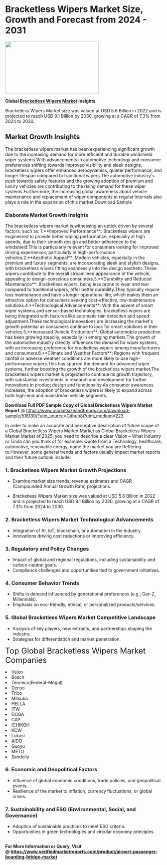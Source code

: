 <H1>Bracketless Wipers Market Size, Growth and Forecast from 2024 - 2031</H1><img class="aligncenter size-medium wp-image-584254" src="https://thirdeyenews.in/wp-content/uploads/2024/09/Global-Market-Research-300x168.jpeg" alt="" width="300" height="168" /><p><strong>Global&nbsp;<a href="https://www.marketsizeandtrends.com/download-sample/518130/?utm_source=Github8j?utm_medium=223">Bracketless Wipers Market</a> Insights</strong></p><p>Bracketless Wipers Market size was valued at USD 5.8 Billion in 2022 and is projected to reach USD 9.1 Billion by 2030, growing at a CAGR of 7.3% from 2024 to 2030.</p><p><h2>Market Growth Insights</h2> The bracketless wipers market has been experiencing significant growth due to the increasing demand for more efficient and durable windshield wiper systems.With advancements in automotive technology and consumer preferences shifting towards improved visibility and sleek designs, bracketless wipers offer enhanced aerodynamics, quieter performance, and longer lifespan compared to traditional wipers.The automotive industry's push towards safety features and the growing adoption of premium and luxury vehicles are contributing to the rising demand for these wiper systems.Furthermore, the increasing global awareness about vehicle maintenance and replacement of wiper components at regular intervals also plays a role in the expansion of this market.Download Sample <h3>Elaborate Market Growth Insights</h3> The bracketless wipers market is witnessing an uptick driven by several factors, such as: 1.**Improved Performance**: Bracketless wipers are engineered to provide better wiping performance, especially at high speeds, due to their smooth design and better adherence to the windshield.This is particularly relevant for consumers looking for improved driving experiences, particularly in high-performance vehicles.2.**Aesthetic Appeal**: Modern vehicles, especially in the premium and luxury segments, are incorporating sleek and stylish designs, with bracketless wipers fitting seamlessly into the design aesthetic.These wipers contribute to the overall streamlined appearance of the vehicle, appealing to design-conscious consumers.3.**Durability and Reduced Maintenance**: Bracketless wipers, being less prone to wear and tear compared to traditional wipers, offer better durability.They typically require less maintenance and have a longer operational life, which makes them an attractive option for consumers seeking cost-effective, low-maintenance solutions.4.**Technological Advancements**: With the advent of smart wiper systems and sensor-based technologies, bracketless wipers are being integrated with features like automatic rain detection and speed adjustment.These technological innovations are increasing the market's growth potential as consumers continue to look for smart solutions in their vehicles.5.**Increased Vehicle Production**: Global automobile production has been growing steadily, especially in emerging markets.The growth of the automotive industry directly influences the demand for wiper systems, with an increasing preference for bracketless wipers among manufacturers and consumers.6.**Climate and Weather Factors**: Regions with frequent rainfall or adverse weather conditions are more likely to use high-performance wipers.This has spurred the demand for advanced wiper systems, further boosting the growth of the bracketless wipers market.The bracketless wipers market is projected to continue its growth trajectory, with substantial investments in research and development for further innovations in product design and functionality.As consumer awareness increases, the adoption of bracketless wipers is likely to expand across both high-end and mainstream vehicle segments.</p><p><span class=""><strong>Download Full PDF Sample Copy of Global Bracketless Wipers Market Report</strong> @ <a href="https://www.marketsizeandtrends.com/download-sample/518130/?utm_source=Github8j?utm_medium=223" target="_blank">https://www.marketsizeandtrends.com/download-sample/518130/?utm_source=Github8j?utm_medium=223</a></span></p><p>In order to make an accurate and perceptive description of future scope of a Global&nbsp;Bracketless Wipers Market Market as Global&nbsp;Bracketless Wipers Market Market of 2025, you need to describe a clear Vision &ndash; What Industry or Linda can you think of for example: Quote from a Technology, healthcare, automotive, renewable energy, name the market you are Reffering to.However, some general trends and factors usually impact market reports and their future outlook include:</p><h3>1.&nbsp;<strong>Bracketless Wipers Market Growth Projections</strong></h3><ul><li>Examine market size trends, revenue estimates and CAGR (Compounded Annual Growth Rate) projections.</li><li><p>Bracketless Wipers Market size was valued at USD 5.8 Billion in 2022 and is projected to reach USD 9.1 Billion by 2030, growing at a CAGR of 7.3% from 2024 to 2030.</p></li></ul><h3>2.&nbsp;<strong>Bracketless Wipers Market Technological Advancements</strong></h3><ul><li>Integration of AI, IoT, blockchain, or automation in the industry.</li><li>Innovations driving cost reductions or improving efficiency.</li></ul><h3>3.&nbsp;<strong>Regulatory and Policy Changes</strong></h3><ul><li>Impact of global and regional regulations, including sustainability and carbon-neutral goals.</li><li>Compliance challenges and opportunities tied to government initiatives.</li></ul><h3>4.&nbsp;<strong>Consumer Behavior Trends</strong></h3><ul><li>Shifts in demand influenced by generational preferences (e.g., Gen Z, Millennials).</li><li>Emphasis on eco-friendly, ethical, or personalized products/services.</li></ul><h3>5.&nbsp;<strong>Global Bracketless Wipers Market Competitive Landscape</strong></h3><ul><li>Analysis of key players, new entrants, and partnerships shaping the industry.</li><li>Strategies for differentiation and market penetration.</li></ul><p data-pm-slice="1 1 []"><span style="color: inherit; font-family: inherit; font-size: 25px;">Top Global Bracketless Wipers Market Companies</span></p><div class="" data-test-id=""><p><li>Valeo</li><li> Bosch</li><li> Tenneco(Federal-Mogul)</li><li> Denso</li><li> Trico</li><li> Mitsuba</li><li> HELLA</li><li> ITW</li><li> DOGA</li><li> CAP</li><li> ICHIKOH</li><li> KCW</li><li> Lukasi</li><li> AIDO</li><li> Guoyu</li><li> METO</li><li> Sandolly</li></p></div><h3>6.&nbsp;<strong>Economic and Geopolitical Factors</strong></h3><ul><li>Influence of global economic conditions, trade policies, and geopolitical events.</li><li>Resilience of the market to inflation, currency fluctuations, or global crises.</li></ul><h3>7.&nbsp;<strong>Sustainability and ESG (Environmental, Social, and Governance)</strong></h3><ul><li>Adoption of sustainable practices to meet ESG criteria.</li><li>Opportunities in green technologies and circular economy principles.</li></ul><h2><strong style="font-size: 14px;">For More Information or Query, Visit @&nbsp;</strong><a style="background-color: #ffffff; font-size: 14px;" href="https://www.marketsizeandtrends.com/report/bracketless-wipers-market/" target="_blank">https://www.verifiedmarketreports.com/product/airport-passenger-boarding-bridge-market</a></h2>